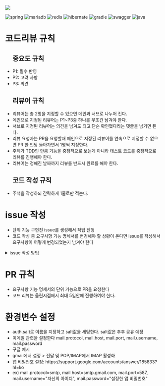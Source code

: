 
<img src="https://capsule-render.vercel.app/api?type=wave&color=auto&height=300&section=header&text=Test-Driven%20Development&fontSize=60" />

![spring](https://img.shields.io/badge/Spring-6DB33F?style=for-the-badge&logo=spring&logoColor=white)
![mariadb](https://img.shields.io/badge/MariaDB-003545?style=for-the-badge&logo=mariadb&logoColor=white)
![redis](https://img.shields.io/badge/redis-%23DD0031.svg?&style=for-the-badge&logo=redis&logoColor=white)
![hibernate](https://img.shields.io/badge/Hibernate-59666C?style=for-the-badge&logo=Hibernate&logoColor=white)
![gradle](https://img.shields.io/badge/Gradle-02303A.svg?style=for-the-badge&logo=Gradle&logoColor=white)
![swagger](https://img.shields.io/badge/-Swagger-%23Clojure?style=for-the-badge&logo=swagger&logoColor=white)
![java](https://img.shields.io/badge/Java-ED8B00?style=for-the-badge&logo=openjdk&logoColor=white)




<h1>코드리뷰 규칙</h1>
  <ul>
    <h2>중요도 규칙</h2>
    <li>P1: 필수 반영</li>
    <li>P2: 고려 사항</li>
    <li>P3: 의견</li>
  </ul>
  <ul>
    <h2>리뷰어 규칙</h2>
    <li>리뷰어는 총 2명을 지정할 수 있으면 메인과 서브로 나누어 진다.</li>
    <li>메인으로 지정된 리뷰어는 P1~P3중 하나를 무조건 남겨야 한다.</li>
    <li>서브로 지정된 리뷰어는 의견을 남겨도 되고 단순 확인했다라는 댓글을 남기면 된다.</li>
    <li>리뷰 요청자는 PR을 요청할때 메인으로 지정된 리뷰어를 연속으로 지정할 수 없으면 PR 한 번당 돌아가면서 1명씩 지정한다.</li>
    <li>주제가 TDD인 만큼 기능을 중점적으로 보는게 아니라 테스트 코드를 중점적으로 리뷰를 진행해야 한다.</li>
    <li>리뷰어는 정해진 날짜까지 리뷰를 반드시 완료를 해야 한다.</li>
  </ul>
  <ul>
    <h2>코드 작성 규칙</h2>
    <li>주석을 작성하되 간략하게 1줄로만 적는다.</li>
  </ul>
</ul>

<h1>issue 작성</h1>
<ul>
    <li>단위 기능 구현전 issue를 생성해서 작업 진행</li>
    <li>코드 작성 중 요구사항 기능 명세서를 변경해야 할 상황이 온다면 issue를 작성해서 요구사항이 어떻게 변경되었는지 남겨야 한다</li>
</ul>
<details>
<summary>
  issue 작성 방법
</summary>
   <br>
<h2>New Issue 클릭</h2>
  
![createissue1](https://github.com/user-attachments/assets/17f56672-e5c6-42ba-9e32-58bc28f6b7e7)

<h2>title, Labels 입력</h2>

![createissue2](https://github.com/user-attachments/assets/6dcc7a46-a6b4-4efe-8c50-b4c83ef9dccd)

<h2>create a branch 입력</h2>

![createissue3](https://github.com/user-attachments/assets/9394286c-d4b6-4f9b-bd82-eca1b7aea59e)

<h2>issue-number + "feature"로 변경</h2>

![createissue4](https://github.com/user-attachments/assets/117d1df3-21fb-4f6b-ab86-e7f5cd650782)

</details>

<h1>PR 규칙</h1>
<ul>
    <li>요구사항 기능 명세서의 단위 기능으로 PR을 요청한다</li>
    <li>코드 리뷰는 올린시점에서 최대 5일안에 진행하여야 한다.</li>
  </ul>
<h1>환경변수 설정</h1>
<ul>
    <li>auth.salt로 이름을 지정하고 salt값을 세팅한다. salt값은 추후 공유 예정</li>
    <li>이메일 관련을 설정한다 mail.protocol, mail.host, mail.port, mail.username, mail.password</li>
    <li>구글 예시</li>
    <li>gmail에서 설정 > 전달 및 POP/IMAP에서 IMAP 활성화</li>
    <li>앱 비밀번호 설정: https://support.google.com/accounts/answer/185833?hl=ko</li>
    <li>ex) mail.protocol=smtp, mail.host=smtp.gmail.com, mail.port=587, mail.username="자신의 아이디", mail.password="설정한 앱 비밀번호"</li>
  </ul>
